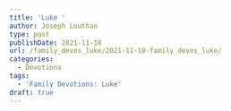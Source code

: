 ```yaml
---
title: 'Luke '
author: Joseph Louthan
type: post
publishDate: 2021-11-18
url: /family_devos_luke/2021-11-18-family_devos_luke/
categories:
  - Devotions
tags:
  - 'Family Devotions: Luke'
draft: true
---
```

